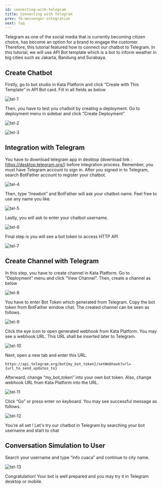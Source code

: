 ```yaml
---
id: connecting-with-telegram
title: Connecting with Telegram
prev: fb-messenger-integration
next: faq
---
```


Telegram as one of the social media that is currently becoming citizen choice, has become an option for a brand to engage the customer. Therefore, this tutorial featured how to connect our chatbot to Telegram. In this tutorial, we will use API Bot template which is a bot to inform weather in big cities such as Jakarta, Bandung and Surabaya.

## Create Chatbot

Firstly, go to bot studio in Kata Platform and click “Create with This Template” in API Bot card. Fill in all fields as below

![tel-1](./images/connecting-with-telegram/tel-1.png)

Then, you have to test you chatbot by creating a deployment. Go to deployment menu in sidebar and click “Create Deployment”

![tel-2](./images/connecting-with-telegram/tel-2.png)

![tel-3](./images/connecting-with-telegram/tel-3.png)

## Integration with Telegram

You have to download telegram app in desktop (download link : https://desktop.telegram.org/) before integration process. Remember, you must have Telegram account to sign in. After you signed in to Telegram, search BotFather account to register your chatbot.

![tel-4](./images/connecting-with-telegram/tel-4.png)

Then, type “/newbot” and BotFather will ask your chatbot name. Feel free to use any name you like.

![tel-5](./images/connecting-with-telegram/tel-5.png)

Lastly, you will ask to enter your chatbot username.

![tel-6](./images/connecting-with-telegram/tel-6.png)

Final step is you will see a bot token to access HTTP API

![tel-7](./images/connecting-with-telegram/tel-7.png)

## Create Channel with Telegram

In this step, you have to create channel in Kata Platform. Go to “Deployment” menu and click “View Channel”. Then, create a channel as below

![tel-8](./images/connecting-with-telegram/tel-8.png)

You have to enter Bot Token which generated from Telegram. Copy the bot token from BotFather window chat. The created channel can be seen as follows.

![tel-9](./images/connecting-with-telegram/tel-9.png)

Click the eye icon to open generated webhook from Kata Platform. You may see a webhook URL. This URL shall be inserted later to Telegram.

![tel-10](./images/connecting-with-telegram/tel-10.png)

Next, open a new tab and enter this URL.

```
https://api.telegram.org/bot{my_bot_token}/setWebhook?url={url_to_send_updates_to}
```

Afterward, change “my_bot_token” into your own bot token. Also, change webhook URL from Kata Platform into the URL.

![tel-11](./images/connecting-with-telegram/tel-11.png)

Click “Go” or press enter on keyboard. You may see successful message as follows.

![tel-12](./images/connecting-with-telegram/tel-12.png)

You're all set ! Let's try our chatbot in Telegram by searching your bot username and start to chat

## Conversation Simulation to User

Search your username and type “info cuaca” and continue to city name.

![tel-13](./images/connecting-with-telegram/tel-13.png)

Congratulation! Your bot is well prepared and you may try it in Telegram desktop or mobile.
